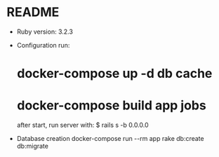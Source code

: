 # README

* Ruby version: 3.2.3


* Configuration
    run:
    # docker-compose up -d db cache
    # docker-compose build app jobs
    
    after start, run server with:
    $ rails s -b 0.0.0.0
    

* Database creation
    docker-compose run --rm app rake db:create db:migrate



